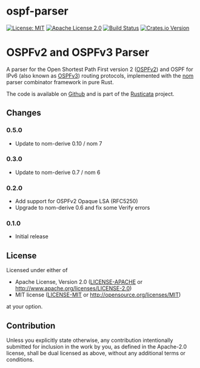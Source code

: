 # ospf-parser

[![License: MIT](https://img.shields.io/badge/License-MIT-yellow.svg)](./LICENSE-MIT)
[![Apache License 2.0](https://img.shields.io/badge/License-Apache%202.0-blue.svg)](./LICENSE-APACHE)
[![Build Status](https://travis-ci.org/rusticata/ospf-parser.svg?branch=master)](https://travis-ci.org/rusticata/ospf-parser)
[![Crates.io Version](https://img.shields.io/crates/v/ospf-parser.svg)](https://crates.io/crates/ospf-parser)

<!-- cargo-sync-readme start -->

# OSPFv2 and OSPFv3 Parser

A parser for the Open Shortest Path First version 2 ([OSPFv2]) and OSPF for IPv6
(also known as [OSPFv3]) routing protocols,
implemented with the [nom](https://github.com/Geal/nom) parser combinator
framework in pure Rust.

The code is available on [Github](https://github.com/rusticata/ospf-parser)
and is part of the [Rusticata](https://github.com/rusticata) project.

[OSPFv2]: https://tools.ietf.org/html/rfc2328 "OSPF Version 2, RFC 2328"
[OSPFv3]: https://tools.ietf.org/html/rfc5340 "OSPF for IPv6, RFC 5340"

<!-- cargo-sync-readme end -->

## Changes

### 0.5.0

- Update to nom-derive 0.10 / nom 7

### 0.3.0

- Update to nom-derive 0.7 / nom 6

### 0.2.0

- Add support for OSPFv2 Opaque LSA (RFC5250)
- Upgrade to nom-derive 0.6 and fix some Verify errors

### 0.1.0

- Initial release

## License

Licensed under either of

 * Apache License, Version 2.0
   ([LICENSE-APACHE](LICENSE-APACHE) or http://www.apache.org/licenses/LICENSE-2.0)
 * MIT license
   ([LICENSE-MIT](LICENSE-MIT) or http://opensource.org/licenses/MIT)

at your option.

## Contribution

Unless you explicitly state otherwise, any contribution intentionally submitted
for inclusion in the work by you, as defined in the Apache-2.0 license, shall be
dual licensed as above, without any additional terms or conditions.
